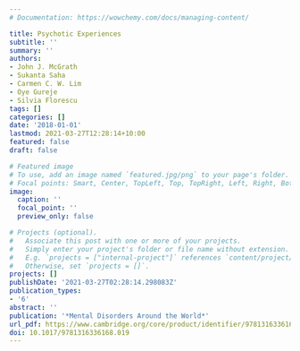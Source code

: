 ```yaml
---
# Documentation: https://wowchemy.com/docs/managing-content/

title: Psychotic Experiences
subtitle: ''
summary: ''
authors:
- John J. McGrath
- Sukanta Saha
- Carmen C. W. Lim
- Oye Gureje
- Silvia Florescu
tags: []
categories: []
date: '2018-01-01'
lastmod: 2021-03-27T12:28:14+10:00
featured: false
draft: false

# Featured image
# To use, add an image named `featured.jpg/png` to your page's folder.
# Focal points: Smart, Center, TopLeft, Top, TopRight, Left, Right, BottomLeft, Bottom, BottomRight.
image:
  caption: ''
  focal_point: ''
  preview_only: false

# Projects (optional).
#   Associate this post with one or more of your projects.
#   Simply enter your project's folder or file name without extension.
#   E.g. `projects = ["internal-project"]` references `content/project/deep-learning/index.md`.
#   Otherwise, set `projects = []`.
projects: []
publishDate: '2021-03-27T02:28:14.298083Z'
publication_types:
- '6'
abstract: ''
publication: '*Mental Disorders Around the World*'
url_pdf: https://www.cambridge.org/core/product/identifier/9781316336168%23CT-bp-19/type/book_part
doi: 10.1017/9781316336168.019
---
```

